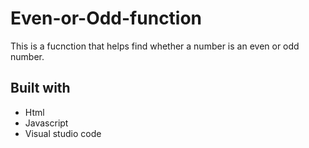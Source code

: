 # Even-or-Odd-function
This is a fucnction that helps find whether a number is an even or odd number.

## Built with
- Html
- Javascript
- Visual studio code
